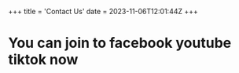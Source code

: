 +++
title = 'Contact Us'
date = 2023-11-06T12:01:44Z
+++

# You can join to facebook youtube tiktok now
